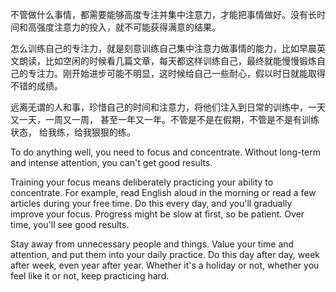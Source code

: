 不管做什么事情，都需要能够高度专注并集中注意力，才能把事情做好。没有长时间和高强度注意力的投入，就不可能获得满意的结果。

怎么训练自己的专注力，就是刻意训练自己集中注意力做事情的能力，比如早晨英文朗读，比如空闲的时候看几篇文章，每天都这样训练自己，最终就能慢慢锻炼自己的专注力。刚开始进步可能不明显，这时候给自己一些耐心，假以时日就能取得不错的成绩。

远离无谓的人和事，珍惜自己的时间和注意力，将他们注入到日常的训练中，一天又一天，一周又一周， 甚至一年又一年。不管是不是在假期，不管是不是有训练状态， 给我练，给我狠狠的练。

To do anything well, you need to focus and concentrate. Without long-term and intense attention, you can't get good results.

Training your focus means deliberately practicing your ability to concentrate. For example, read English aloud in the morning or read a few articles during your free time. Do this every day, and you'll gradually improve your focus. Progress might be slow at first, so be patient. Over time, you'll see good results.

Stay away from unnecessary people and things. Value your time and attention, and put them into your daily practice. Do this day after day, week after week, even year after year. Whether it's a holiday or not, whether you feel like it or not, keep practicing hard.
